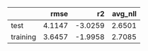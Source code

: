 |          |   rmse |      r2 |   avg_nll |
|:---------|-------:|--------:|----------:|
| test     | 4.1147 | -3.0259 |    2.6501 |
| training | 3.6457 | -1.9958 |    2.7085 |
